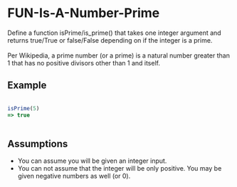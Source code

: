 # FUN-Is-A-Number-Prime
Define a function isPrime/is_prime() that takes one integer argument and returns true/True or false/False depending on if the integer is a prime.<br /><br /> Per Wikipedia, a prime number (or a prime) is a natural number greater than 1 that has no positive divisors other than 1 and itself.

## Example

```javascript
	
isPrime(5)
=> true
	
```

## Assumptions

 - You can assume you will be given an integer input.
 - You can not assume that the integer will be only positive. You may be given negative numbers as well (or 0).